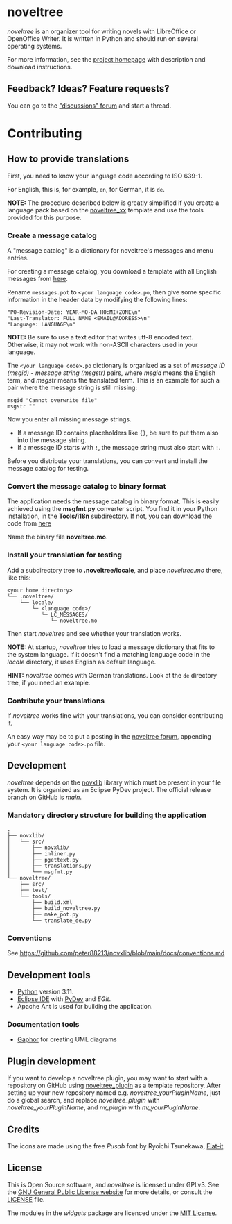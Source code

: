 # noveltree

*noveltree* is an organizer tool for writing novels with LibreOffice or OpenOffice Writer. It is written in Python and should run on several operating systems.

For more information, see the [project homepage](https://peter88213.github.io/noveltree) with description and download instructions.

## Feedback? Ideas? Feature requests?

You can go to the ["discussions" forum](https://github.com/peter88213/noveltree/discussions) and start a thread.

# Contributing

## How to provide translations

First, you need to know your language code according to ISO 639-1.

For English, this is, for example, `en`, for German, it is `de`.

**NOTE:** The procedure described below is greatly simplified if you create a language pack based on the [noveltree_xx](https://github.com/peter88213/noveltree_xx) template and use the tools provided for this purpose. 

### Create a message catalog

A "message catalog" is a dictionary for noveltree's messages and menu entries.

For creating a message catalog, you download a template with all English messages from [here](https://github.com/peter88213/noveltree/blob/main/i18n/messages.pot). 


Rename `messages.pot` to `<your language code>.po`, then give some specific information in the header data by modifying the following lines:

```
"PO-Revision-Date: YEAR-MO-DA HO:MI+ZONE\n"
"Last-Translator: FULL NAME <EMAIL@ADDRESS>\n"
"Language: LANGUAGE\n"
```

**NOTE:** Be sure to use a text editor that writes utf-8 encoded text. Otherwise, it may not work with non-ASCII characters used in your language.

The  `<your language code>.po` dictionary is organized as a set of *message ID (msgid)* - *message string (msgstr)* pairs, where *msgid* means the English term, and *msgstr* means the translated term. This is an example for such a pair where the message string is still missing:

```
msgid "Cannot overwrite file"
msgstr ""
```

Now you enter all missing message strings. 
- If a message ID contains placeholders like `{}`, be sure to put them also into the message string.  
- If a message ID starts with `!`, the message string must also start with `!`. 

Before you distribute your translations, you can convert and install the message catalog for testing. 

### Convert the message catalog to binary format

The application needs the message catalog in binary format. This is easily achieved using the **msgfmt.py** converter script. 
You find it in your Python installation, in the **Tools/i18n** subdirectory. If not, you can download the code from [here](https://github.com/python/cpython/blob/main/Tools/i18n/msgfmt.py)

Name the binary file **noveltree.mo**. 


### Install your translation for testing

Add a subdirectory tree to **.noveltree/locale**, and place *noveltree.mo* there, like this:

```
<your home directory>
└── .noveltree/
    └── locale/
        └─ <language code>/
           └─ LC_MESSAGES/
              └─ noveltree.mo
```

Then start *noveltree* and see whether your translation works. 

**NOTE:** At startup, *noveltree* tries to load a message dictionary that fits to the system language. If it doesn't find a matching language code in the *locale* directory, it uses English as default language. 

**HINT:** *noveltree* comes with German translations. Look at the `de` directory tree, if you need an example. 


### Contribute your translations

If *noveltree* works fine with your translations, you can consider contributing it. 

An easy way may be to put a posting in the [noveltree forum](https://github.com/peter88213/noveltree/discussions), appending your  `<your language code>.po` file. 


## Development

*noveltree* depends on the [novxlib](https://github.com/peter88213/novxlib) library which must be present in your file system. It is organized as an Eclipse PyDev project. The official release branch on GitHub is *main*.

### Mandatory directory structure for building the application

```
.
├── novxlib/
│   └── src/
│       ├── novxlib/
│       ├── inliner.py
│       ├── pgettext.py
│       ├── translations.py
│       └── msgfmt.py
└── noveltree/
    ├── src/
    ├── test/
    └── tools/ 
        ├── build.xml
        ├── build_noveltree.py
        ├── make_pot.py
        └── translate_de.py
```

### Conventions

See https://github.com/peter88213/novxlib/blob/main/docs/conventions.md

## Development tools

- [Python](https://python.org) version 3.11.
- [Eclipse IDE](https://eclipse.org) with [PyDev](https://pydev.org) and *EGit*.
- Apache Ant is used for building the application.

### Documentation tools

- [Gaphor](https://gaphor.org/) for creating UML diagrams

## Plugin development

If you want to develop a noveltree plugin, you may want to start with a repository on GitHub using [noveltree_plugin](https://github.com/peter88213/noveltree_plugin) as a template repository. After setting up your new repository 
named e.g. *noveltree_yourPluginName*, just do a global search, and replace 
*noveltree_plugin* with *noveltree_yourPluginName*, and *nv_plugin* with *nv_yourPluginName*. 


## Credits

The icons are made using the free *Pusab* font by Ryoichi Tsunekawa, [Flat-it](http://flat-it.com/).

## License

This is Open Source software, and *noveltree* is licensed under GPLv3. See the
[GNU General Public License website](https://www.gnu.org/licenses/gpl-3.0.en.html) for more
details, or consult the [LICENSE](https://github.com/peter88213/noveltree/blob/main/LICENSE) file.

The modules in the *widgets* package are licenced under the [MIT License](http://www.opensource.org/licenses/mit-license.php). 
